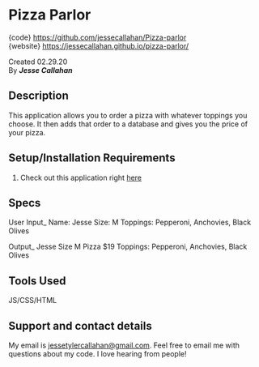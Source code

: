 # Pizza Parlor
{code} https://github.com/jessecallahan/Pizza-parlor</br>
{website} https://jessecallahan.github.io/pizza-parlor/</br>

Created 02.29.20</br>
By _**Jesse Callahan**_</br>

## Description
This application allows you to order a pizza with whatever toppings you choose. It then adds that order to a database and gives you the price of your pizza.

## Setup/Installation Requirements
1) Check out this application right [here](https://jessecallahan.github.io/pizza-parlor/)

## Specs

User Input_
Name: Jesse
Size: M
Toppings: Pepperoni, Anchovies, Black Olives

Output_
Jesse Size M Pizza $19 Toppings: Pepperoni, Anchovies, Black Olives 

## Tools Used
JS/CSS/HTML

## Support and contact details

My email is jessetylercallahan@gmail.com. Feel free to email me with questions about my code. I love hearing from people!